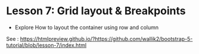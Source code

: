 # Lesson 7: Grid layout & Breakpoints

- Explore How to layout the container using row and column


See : https://htmlpreview.github.io/?https://github.com/wallik2/bootstrap-5-tutorial/blob/lesson-7/index.html
